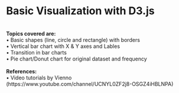 # Basic Visualization with D3.js
<br />
<b>Topics covered are:</b> <br />
•	Basic shapes (line, circle and rectangle) with borders <br />
•	Vertical bar chart with X & Y axes and Lables <br />
•	Transition in bar charts <br />
•	Pie chart/Donut chart for original dataset and frequency <br />
<br />
<b>References:</b> <br />
•	Video tutorials by Vienno (https://www.youtube.com/channel/UCNYL0ZF2j8-OSGZ4iHBLNPA)
